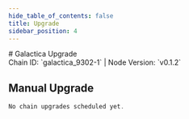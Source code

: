 ```yaml
---
hide_table_of_contents: false
title: Upgrade
sidebar_position: 4
---
```


<div className="h1-with-icon icon-galactica">
# Galactica Upgrade
</div>
<span className="sub-lines"> 
Chain ID: `galactica_9302-1` | Node Version: `v0.1.2`
</span>

## Manual Upgrade

```js
No chain upgrades scheduled yet.
```
